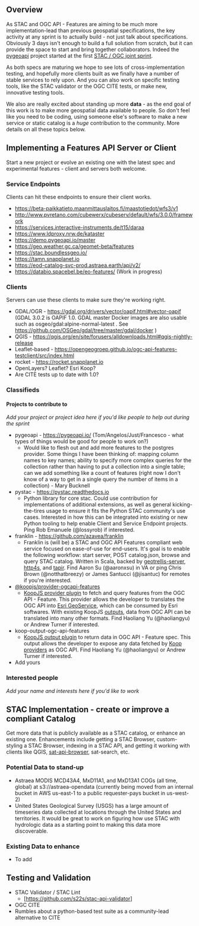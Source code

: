 ## Overview

As STAC and OGC API - Features are aiming to be much more implementation-lead than previous geospatial specifications, the
key activity at any sprint is to actually build - not just talk about specifications. Obviously 3 days isn't enough to
build a full solution from scratch, but it can provide the space to start and bring together collaborators. Indeed the
[pygeoapi](https://pygeoapi.io/) project started at the first [STAC / OGC joint sprint](https://medium.com/@cholmes/wfs-3-0-and-spatiotemporal-asset-catalog-stac-in-person-collaboration-609e10d7f714).

As both specs are maturing we hope to see lots of cross-implementation testing, and hopefully more clients built as we
finally have a number of stable services to rely upon. And you can also work on specific testing tools, like the STAC
validator or the OGC CITE tests, or make new, innovative testing tools.

We also are really excited about standing up more **data** - as the end goal of this work is to make more geospatial data
available to people. So don't feel like you need to be coding, using someone else's software to make a new service or
static catalog is a *huge* contribution to the community. More details on all these topics below.


## Implementing a Features API Server or Client

Start a new project or evolve an existing one with the latest spec and experimental features - client and servers both
welcome.

### Service Endpoints

Clients can hit these endpoints to ensure their client works.

* https://beta-paikkatieto.maanmittauslaitos.fi/maastotiedot/wfs3/v1
* http://www.pvretano.com/cubewerx/cubeserv/default/wfs/3.0.0/framework  
* https://services.interactive-instruments.de/t15/daraa
* https://www.ldproxy.nrw.de/kataster
* https://demo.pygeoapi.io/master
* https://geo.weather.gc.ca/geomet-beta/features
* https://stac.boundlessgeo.io/
* https://tamn.snapplanet.io
* https://eod-catalog-svc-prod.astraea.earth/api/v2/
* https://databio.spacebel.be/eo-features/ (Work in progress)

### Clients

Servers can use these clients to make sure they're working right.

* GDAL/OGR - https://gdal.org/drivers/vector/oapif.html#vector-oapif (GDAL 3.0.2 is OAPIF 1.0. GDAL master Docker images are also usable such as osgeo/gdal:alpine-normal-latest . See https://github.com/OSGeo/gdal/tree/master/gdal/docker )
* QGIS - https://qgis.org/en/site/forusers/alldownloads.html#qgis-nightly-release
* Leaflet-based - https://opengeogroep.github.io/ogc-api-features-testclient/src/index.html
* rocket - https://rocket.snapplanet.io
* OpenLayers? Leaflet? Esri Koop?
* Are CITE tests up to date with 1.0?

### Classifieds

#### Projects to contribute to
*Add your project or project idea here if you'd like people to help out during the sprint*

* pygeoapi - https://pygeoapi.io/ (Tom/Angelos/Just/Francesco - what types of things would be good for people to work on?)
  * Would like to flesh out and add more features to the postgres provider. Some things I have been thinking of: mapping column names to key names; ability to specify more complex queries for the collection rather than having to put a collection into a single table; can we add something like a count of features (right now I don't know of a way to get in a single query the number of items in a collection) - Mary Bucknell
* pystac - https://pystac.readthedocs.io
  * Python library for core stac. Could use contribution for implementations of additional extensions, as well as general kicking-the-tires usage to ensure it fits the Python STAC community's use cases. Interested in how this can be integrated into existing or new Python tooling to help enable Client and Service Endpoint projects. Ping Rob Emanuele (@lossyrob) if interested.
* franklin - https://github.com/azavea/franklin
  * Franklin is (will be) a STAC and OGC API Features compliant web service focused on ease-of-use for end-users. It's goal is to enable the following workflow: start server, POST catalog.json, browse and query STAC catalog. Written in Scala, backed by [geotrellis-server](https://github.com/geotrellis/geotrellis-server), [http4s](https://github.com/http4s/http4s), and [tapir](https://github.com/softwaremill/tapir). Find Aaron Su (@aaronxsu) in VA or ping Chris Brown (@notthatbreezy) or James Santucci (@jisantuc) for remotes if you're interested. 
* [@koopjs/provider-ogcapi-features](https://github.com/koopjs/provider-ogcapi-features)
  * [KoopJS provider plugin](https://koopjs.github.io/docs/basics/overview#provider) to fetch and query features from the OGC API - Feature. This provider allows the developer to translates the OGC API into [Esri GeoService](https://geoservices.github.io/), which can be consumed by Esri softwares. With existing KoopJS [outputs](https://koopjs.github.io/docs/available-plugins/outputs), data from OGC API can be translated into many other formats. Find Haoliang Yu (@haoliangyu) or Andrew Turner if interested.
* koop-output-ogc-api-features
  * [KoopJS output plugin](https://koopjs.github.io/docs/basics/overview#output) to return data in OGC API - Feature spec. This output allows the developer to expose any data fetched by [Koop providers](https://koopjs.github.io/docs/available-plugins/providers) as OGC API. Find Haoliang Yu (@haoliangyu) or Andrew Turner if interested.
* Add yours

### Interested people
*Add your name and interests here if you'd like to work*


## STAC Implementation - create or improve a compliant Catalog

Get more data that is publicly available as a STAC catalog, or enhance an existing one. Enhancements include getting
a STAC Browser, custom-styling a STAC Browser, indexing in a STAC API, and getting it working with clients like QGIS,
[sat-api-browser](https://github.com/sat-utils/sat-api-browser), sat-search, etc.

### Potential Data to stand-up

 * Astraea MODIS MCD43A4, MxD11A1, and MxD13A1 COGs (all time, global) at s3://astraea-opendata (currently being moved from an internal bucket in AWS us-east-1 to a public requester-pays bucket in us-west-2)
 * United States Geological Survey (USGS) has a large amount of timeseries data collected at locations through the United States and territories. It would be great to work on figuring how use STAC with hydrologic data as a starting point to making this data more discoverable.


### Existing Data to enhance

 * To add

## Testing and Validation

* STAC Validator / STAC Lint
    * [https://github.com/s22s/stac-api-validator]
* OGC CITE
* Rumbles about a python-based test suite as a community-lead alternative to CITE
